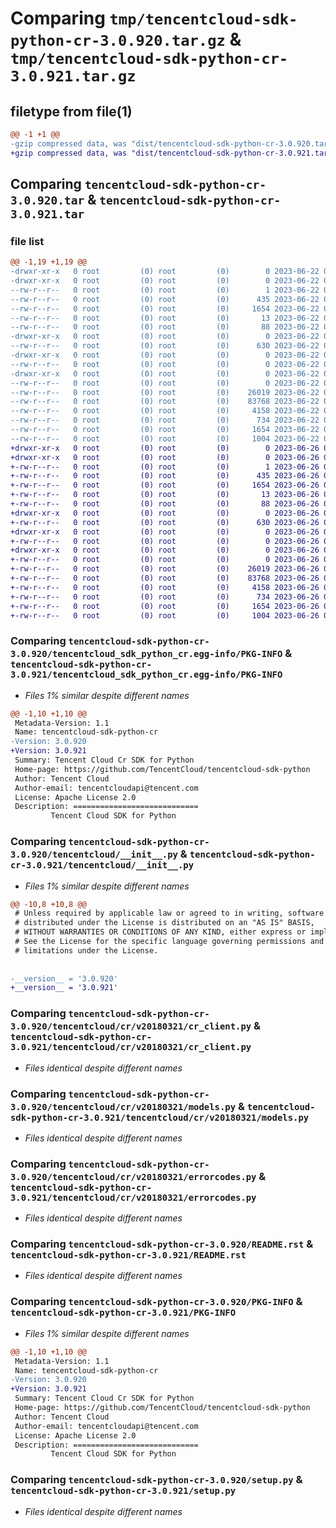 # Comparing `tmp/tencentcloud-sdk-python-cr-3.0.920.tar.gz` & `tmp/tencentcloud-sdk-python-cr-3.0.921.tar.gz`

## filetype from file(1)

```diff
@@ -1 +1 @@
-gzip compressed data, was "dist/tencentcloud-sdk-python-cr-3.0.920.tar", last modified: Thu Jun 22 00:21:13 2023, max compression
+gzip compressed data, was "dist/tencentcloud-sdk-python-cr-3.0.921.tar", last modified: Mon Jun 26 00:21:16 2023, max compression
```

## Comparing `tencentcloud-sdk-python-cr-3.0.920.tar` & `tencentcloud-sdk-python-cr-3.0.921.tar`

### file list

```diff
@@ -1,19 +1,19 @@
-drwxr-xr-x   0 root         (0) root         (0)        0 2023-06-22 00:21:13.000000 tencentcloud-sdk-python-cr-3.0.920/
-drwxr-xr-x   0 root         (0) root         (0)        0 2023-06-22 00:21:13.000000 tencentcloud-sdk-python-cr-3.0.920/tencentcloud_sdk_python_cr.egg-info/
--rw-r--r--   0 root         (0) root         (0)        1 2023-06-22 00:21:13.000000 tencentcloud-sdk-python-cr-3.0.920/tencentcloud_sdk_python_cr.egg-info/dependency_links.txt
--rw-r--r--   0 root         (0) root         (0)      435 2023-06-22 00:21:13.000000 tencentcloud-sdk-python-cr-3.0.920/tencentcloud_sdk_python_cr.egg-info/SOURCES.txt
--rw-r--r--   0 root         (0) root         (0)     1654 2023-06-22 00:21:13.000000 tencentcloud-sdk-python-cr-3.0.920/tencentcloud_sdk_python_cr.egg-info/PKG-INFO
--rw-r--r--   0 root         (0) root         (0)       13 2023-06-22 00:21:13.000000 tencentcloud-sdk-python-cr-3.0.920/tencentcloud_sdk_python_cr.egg-info/top_level.txt
--rw-r--r--   0 root         (0) root         (0)       88 2023-06-22 00:21:13.000000 tencentcloud-sdk-python-cr-3.0.920/setup.cfg
-drwxr-xr-x   0 root         (0) root         (0)        0 2023-06-22 00:21:13.000000 tencentcloud-sdk-python-cr-3.0.920/tencentcloud/
--rw-r--r--   0 root         (0) root         (0)      630 2023-06-22 00:21:13.000000 tencentcloud-sdk-python-cr-3.0.920/tencentcloud/__init__.py
-drwxr-xr-x   0 root         (0) root         (0)        0 2023-06-22 00:21:13.000000 tencentcloud-sdk-python-cr-3.0.920/tencentcloud/cr/
--rw-r--r--   0 root         (0) root         (0)        0 2023-06-22 00:21:13.000000 tencentcloud-sdk-python-cr-3.0.920/tencentcloud/cr/__init__.py
-drwxr-xr-x   0 root         (0) root         (0)        0 2023-06-22 00:21:13.000000 tencentcloud-sdk-python-cr-3.0.920/tencentcloud/cr/v20180321/
--rw-r--r--   0 root         (0) root         (0)        0 2023-06-22 00:21:13.000000 tencentcloud-sdk-python-cr-3.0.920/tencentcloud/cr/v20180321/__init__.py
--rw-r--r--   0 root         (0) root         (0)    26019 2023-06-22 00:21:13.000000 tencentcloud-sdk-python-cr-3.0.920/tencentcloud/cr/v20180321/cr_client.py
--rw-r--r--   0 root         (0) root         (0)    83768 2023-06-22 00:21:13.000000 tencentcloud-sdk-python-cr-3.0.920/tencentcloud/cr/v20180321/models.py
--rw-r--r--   0 root         (0) root         (0)     4158 2023-06-22 00:21:13.000000 tencentcloud-sdk-python-cr-3.0.920/tencentcloud/cr/v20180321/errorcodes.py
--rw-r--r--   0 root         (0) root         (0)      734 2023-06-22 00:21:13.000000 tencentcloud-sdk-python-cr-3.0.920/README.rst
--rw-r--r--   0 root         (0) root         (0)     1654 2023-06-22 00:21:13.000000 tencentcloud-sdk-python-cr-3.0.920/PKG-INFO
--rw-r--r--   0 root         (0) root         (0)     1004 2023-06-22 00:21:13.000000 tencentcloud-sdk-python-cr-3.0.920/setup.py
+drwxr-xr-x   0 root         (0) root         (0)        0 2023-06-26 00:21:16.000000 tencentcloud-sdk-python-cr-3.0.921/
+drwxr-xr-x   0 root         (0) root         (0)        0 2023-06-26 00:21:16.000000 tencentcloud-sdk-python-cr-3.0.921/tencentcloud_sdk_python_cr.egg-info/
+-rw-r--r--   0 root         (0) root         (0)        1 2023-06-26 00:21:16.000000 tencentcloud-sdk-python-cr-3.0.921/tencentcloud_sdk_python_cr.egg-info/dependency_links.txt
+-rw-r--r--   0 root         (0) root         (0)      435 2023-06-26 00:21:16.000000 tencentcloud-sdk-python-cr-3.0.921/tencentcloud_sdk_python_cr.egg-info/SOURCES.txt
+-rw-r--r--   0 root         (0) root         (0)     1654 2023-06-26 00:21:16.000000 tencentcloud-sdk-python-cr-3.0.921/tencentcloud_sdk_python_cr.egg-info/PKG-INFO
+-rw-r--r--   0 root         (0) root         (0)       13 2023-06-26 00:21:16.000000 tencentcloud-sdk-python-cr-3.0.921/tencentcloud_sdk_python_cr.egg-info/top_level.txt
+-rw-r--r--   0 root         (0) root         (0)       88 2023-06-26 00:21:16.000000 tencentcloud-sdk-python-cr-3.0.921/setup.cfg
+drwxr-xr-x   0 root         (0) root         (0)        0 2023-06-26 00:21:16.000000 tencentcloud-sdk-python-cr-3.0.921/tencentcloud/
+-rw-r--r--   0 root         (0) root         (0)      630 2023-06-26 00:21:16.000000 tencentcloud-sdk-python-cr-3.0.921/tencentcloud/__init__.py
+drwxr-xr-x   0 root         (0) root         (0)        0 2023-06-26 00:21:16.000000 tencentcloud-sdk-python-cr-3.0.921/tencentcloud/cr/
+-rw-r--r--   0 root         (0) root         (0)        0 2023-06-26 00:21:16.000000 tencentcloud-sdk-python-cr-3.0.921/tencentcloud/cr/__init__.py
+drwxr-xr-x   0 root         (0) root         (0)        0 2023-06-26 00:21:16.000000 tencentcloud-sdk-python-cr-3.0.921/tencentcloud/cr/v20180321/
+-rw-r--r--   0 root         (0) root         (0)        0 2023-06-26 00:21:16.000000 tencentcloud-sdk-python-cr-3.0.921/tencentcloud/cr/v20180321/__init__.py
+-rw-r--r--   0 root         (0) root         (0)    26019 2023-06-26 00:21:16.000000 tencentcloud-sdk-python-cr-3.0.921/tencentcloud/cr/v20180321/cr_client.py
+-rw-r--r--   0 root         (0) root         (0)    83768 2023-06-26 00:21:16.000000 tencentcloud-sdk-python-cr-3.0.921/tencentcloud/cr/v20180321/models.py
+-rw-r--r--   0 root         (0) root         (0)     4158 2023-06-26 00:21:16.000000 tencentcloud-sdk-python-cr-3.0.921/tencentcloud/cr/v20180321/errorcodes.py
+-rw-r--r--   0 root         (0) root         (0)      734 2023-06-26 00:21:16.000000 tencentcloud-sdk-python-cr-3.0.921/README.rst
+-rw-r--r--   0 root         (0) root         (0)     1654 2023-06-26 00:21:16.000000 tencentcloud-sdk-python-cr-3.0.921/PKG-INFO
+-rw-r--r--   0 root         (0) root         (0)     1004 2023-06-26 00:21:16.000000 tencentcloud-sdk-python-cr-3.0.921/setup.py
```

### Comparing `tencentcloud-sdk-python-cr-3.0.920/tencentcloud_sdk_python_cr.egg-info/PKG-INFO` & `tencentcloud-sdk-python-cr-3.0.921/tencentcloud_sdk_python_cr.egg-info/PKG-INFO`

 * *Files 1% similar despite different names*

```diff
@@ -1,10 +1,10 @@
 Metadata-Version: 1.1
 Name: tencentcloud-sdk-python-cr
-Version: 3.0.920
+Version: 3.0.921
 Summary: Tencent Cloud Cr SDK for Python
 Home-page: https://github.com/TencentCloud/tencentcloud-sdk-python
 Author: Tencent Cloud
 Author-email: tencentcloudapi@tencent.com
 License: Apache License 2.0
 Description: ============================
         Tencent Cloud SDK for Python
```

### Comparing `tencentcloud-sdk-python-cr-3.0.920/tencentcloud/__init__.py` & `tencentcloud-sdk-python-cr-3.0.921/tencentcloud/__init__.py`

 * *Files 1% similar despite different names*

```diff
@@ -10,8 +10,8 @@
 # Unless required by applicable law or agreed to in writing, software
 # distributed under the License is distributed on an "AS IS" BASIS,
 # WITHOUT WARRANTIES OR CONDITIONS OF ANY KIND, either express or implied.
 # See the License for the specific language governing permissions and
 # limitations under the License.
 
 
-__version__ = '3.0.920'
+__version__ = '3.0.921'
```

### Comparing `tencentcloud-sdk-python-cr-3.0.920/tencentcloud/cr/v20180321/cr_client.py` & `tencentcloud-sdk-python-cr-3.0.921/tencentcloud/cr/v20180321/cr_client.py`

 * *Files identical despite different names*

### Comparing `tencentcloud-sdk-python-cr-3.0.920/tencentcloud/cr/v20180321/models.py` & `tencentcloud-sdk-python-cr-3.0.921/tencentcloud/cr/v20180321/models.py`

 * *Files identical despite different names*

### Comparing `tencentcloud-sdk-python-cr-3.0.920/tencentcloud/cr/v20180321/errorcodes.py` & `tencentcloud-sdk-python-cr-3.0.921/tencentcloud/cr/v20180321/errorcodes.py`

 * *Files identical despite different names*

### Comparing `tencentcloud-sdk-python-cr-3.0.920/README.rst` & `tencentcloud-sdk-python-cr-3.0.921/README.rst`

 * *Files identical despite different names*

### Comparing `tencentcloud-sdk-python-cr-3.0.920/PKG-INFO` & `tencentcloud-sdk-python-cr-3.0.921/PKG-INFO`

 * *Files 1% similar despite different names*

```diff
@@ -1,10 +1,10 @@
 Metadata-Version: 1.1
 Name: tencentcloud-sdk-python-cr
-Version: 3.0.920
+Version: 3.0.921
 Summary: Tencent Cloud Cr SDK for Python
 Home-page: https://github.com/TencentCloud/tencentcloud-sdk-python
 Author: Tencent Cloud
 Author-email: tencentcloudapi@tencent.com
 License: Apache License 2.0
 Description: ============================
         Tencent Cloud SDK for Python
```

### Comparing `tencentcloud-sdk-python-cr-3.0.920/setup.py` & `tencentcloud-sdk-python-cr-3.0.921/setup.py`

 * *Files identical despite different names*

